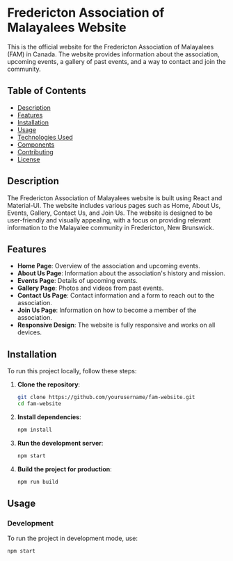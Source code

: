 # Fredericton Association of Malayalees Website

This is the official website for the Fredericton Association of Malayalees (FAM) in Canada. The website provides information about the association, upcoming events, a gallery of past events, and a way to contact and join the community.

## Table of Contents

- [Description](#description)
- [Features](#features)
- [Installation](#installation)
- [Usage](#usage)
- [Technologies Used](#technologies-used)
- [Components](#components)
- [Contributing](#contributing)
- [License](#license)

## Description

The Fredericton Association of Malayalees website is built using React and Material-UI. The website includes various pages such as Home, About Us, Events, Gallery, Contact Us, and Join Us. The website is designed to be user-friendly and visually appealing, with a focus on providing relevant information to the Malayalee community in Fredericton, New Brunswick.

## Features

- **Home Page**: Overview of the association and upcoming events.
- **About Us Page**: Information about the association's history and mission.
- **Events Page**: Details of upcoming events.
- **Gallery Page**: Photos and videos from past events.
- **Contact Us Page**: Contact information and a form to reach out to the association.
- **Join Us Page**: Information on how to become a member of the association.
- **Responsive Design**: The website is fully responsive and works on all devices.

## Installation

To run this project locally, follow these steps:

1. **Clone the repository**:
    ```sh
    git clone https://github.com/yourusername/fam-website.git
    cd fam-website
    ```

2. **Install dependencies**:
    ```sh
    npm install
    ```

3. **Run the development server**:
    ```sh
    npm start
    ```

4. **Build the project for production**:
    ```sh
    npm run build
    ```

## Usage

### Development

To run the project in development mode, use:
```sh
npm start
